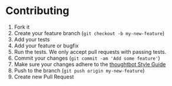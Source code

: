 # Contributing

1. Fork it
2. Create your feature branch (`git checkout -b my-new-feature`)
3. Add your tests
4. Add your feature or bugfix
5. Run the tests. We only accept pull requests with passing tests.
6. Commit your changes (`git commit -am 'Add some feature'`)
7. Make sure your changes adhere to the
   [thoughtbot Style Guide](https://github.com/thoughtbot/guides/tree/master/style)
8. Push to the branch (`git push origin my-new-feature`)
9. Create new Pull Request
